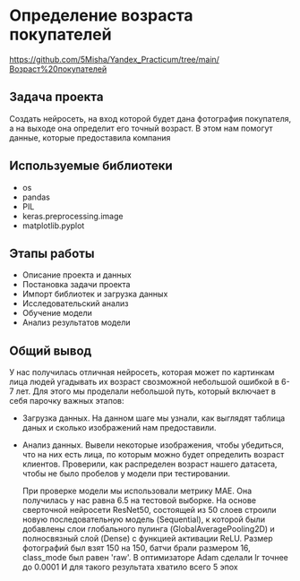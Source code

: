 # Определение возраста покупателей
https://github.com/5Misha/Yandex_Practicum/tree/main/Возраст%20покупателей

## Задача проекта
Создать нейросеть, на вход которой будет дана фотография покупателя, а на выходе она определит его точный возраст. В этом нам помогут данные, которые предоставила компания

## Используемые библиотеки
* os
* pandas
* PIL
* keras.preprocessing.image 
* matplotlib.pyplot

## Этапы работы
* Описание проекта и данных
* Постановка задачи проекта
* Импорт библиотек и загрузка данных
* Исследовательский анализ
* Обучение модели
* Анализ результатов модели

## Общий вывод
У нас получилась отличная нейросеть, которая может по картинкам лица людей угадывать их возраст свозможной небольшой ошибкой в 6-7 лет. Для этого мы проделали небольшой путь, который включает в себя парочку важных этапов:
* Загрузка данных. На данном шаге мы узнали, как выглядят таблица даных и сколько изображений нам предоставили.
* Анализ данных. Вывели некоторые изображения, чтобы убедиться, что на них есть лица, по которым можно будет определить возраст клиентов. Проверили, как распределен возраст нашего датасета, чтобы не было пробелов у модели при тестировании.

  При проверке модели мы использовали метрику MAE. Она получилась у нас равна 6.5 на тестовой выборке. На основе сверточной нейросети ResNet50, состоящей из 50 слоев строили новую последовательную модель (Sequential), к которой были добавлены слои глобального пулинга (GlobalAveragePooling2D) и полносвязный слой (Dense) с функцией активации ReLU. Размер фотографий был взят 150 на 150, батчи брали размером 16, class_mode был равен 'raw'. В оптимизаторе Adam сделали lr точнее до 0.0001 И для такого результата хватило всего 5 эпох
